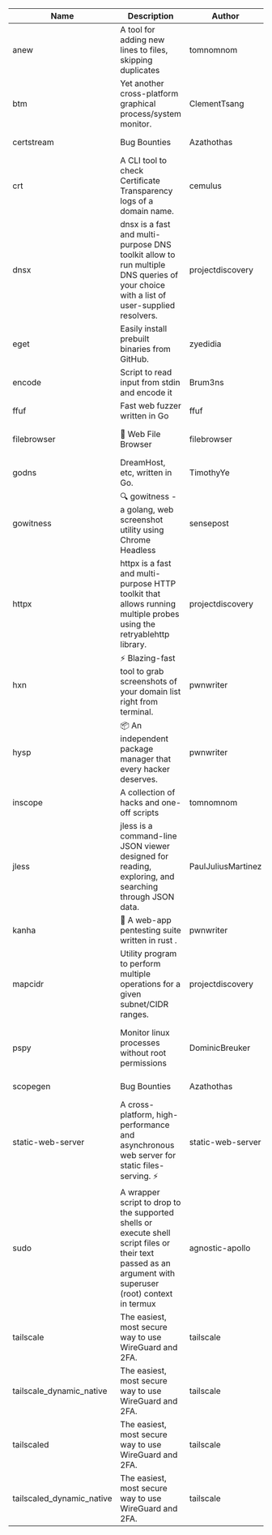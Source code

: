| Name | Description | Author | Repository | Stars | Version | Updated | Size | SHA256SUM | B3SUM | Source | Language | License |
| ---- | ----------- | ------ | ---------- | ----- | ------- | ------- | ---- | --- | ------ | --------|-------- | ------- |
| anew | A tool for adding new lines to files, skipping duplicates | tomnomnom | [https://github.com/tomnomnom/anew](https://github.com/tomnomnom/anew) | 1120 | v0.1.1 | 2022-03-15T22:35:31Z | 1.41 MB | c9cf97885bfd3be9027d9a4289056cb6bdaa000c87967da115b40661f37b33d1 | fc93b19dfccfe65fe3b411c6723c2bac4a4af1f42021ec484e0e3d5b7e7cd33d | https://raw.githubusercontent.com/Azathothas/Toolpacks/main/aarch64_arm64_v8a_Android/anew | Go | MIT License |
| btm | Yet another cross-platform graphical process/system monitor. | ClementTsang | [https://github.com/ClementTsang/bottom](https://github.com/ClementTsang/bottom) | 8261 | 0.9.6 | 2023-08-27T01:43:44Z | 3.10 MB | aceaab008063985ea3be5219c8def1017857bec847238f88f517793d3b69ab70 | 8d342628aa9da82d5d8d36f13319429223d78578a2e65143d53b2337554c602b | https://raw.githubusercontent.com/Azathothas/Toolpacks/main/aarch64_arm64_v8a_Android/btm | Rust | MIT License |
| certstream |  Bug Bounties | Azathothas | [https://github.com/Azathothas/Arsenal](https://github.com/Azathothas/Arsenal) | 13 | null |  | 4.54 MB | bd3c09328ca45d5a8dd3e9537d8e49d43b923dcdb17be43204963a040b258246 | df1480ecc136dc9c3636f8f3d6cf1a7e6d874d0a254e9ef888139480ecea0029 | https://raw.githubusercontent.com/Azathothas/Toolpacks/main/aarch64_arm64_v8a_Android/certstream | Shell | null |
| crt | A CLI tool to check Certificate Transparency logs of a domain name. | cemulus | [https://github.com/cemulus/crt](https://github.com/cemulus/crt) | 64 | v0.1.0 | 2022-03-08T21:41:54Z | 4.63 MB | 91df2e67d937fe692e57fbec6704ce3dbfa3cc37789e3d4cea1e05a57932a76a | 985d63b238c6e30e10547d3147410afc1beb194642cd174fd4b5eb66b8153a70 | https://raw.githubusercontent.com/Azathothas/Toolpacks/main/aarch64_arm64_v8a_Android/crt | Go | Apache License 2.0 |
| dnsx | dnsx is a fast and multi-purpose DNS toolkit allow to run multiple DNS queries of your choice with a list of user-supplied resolvers. | projectdiscovery | [https://github.com/projectdiscovery/dnsx](https://github.com/projectdiscovery/dnsx) | 1829 | v1.1.6 | 2023-11-11T19:20:44Z | 25.01 MB | 58de6c43613c03004f5ae23e5192d4f93175db26a3addb8d9a5cfb44f02c4139 | 051ee173d911ab40bd2265f02f7ca3b394e902e33fc6bdb9f3bae1e316a37a9e | https://raw.githubusercontent.com/Azathothas/Toolpacks/main/aarch64_arm64_v8a_Android/dnsx | Go | MIT License |
| eget | Easily install prebuilt binaries from GitHub. | zyedidia | [https://github.com/zyedidia/eget](https://github.com/zyedidia/eget) | 662 | v1.3.3 | 2023-02-22T05:15:46Z | 6.49 MB | 44e1f7faf8030621ddaf12f4708d1f4c4f7d8275bd4efbc0a5dec4c3d1cd1499 | 272f465418a72fb55cbe173be8f4a768ab61bcd4b798375022f80ca92dcc798b | https://raw.githubusercontent.com/Azathothas/Toolpacks/main/aarch64_arm64_v8a_Android/eget | Go | MIT License |
| encode | Script to read input from stdin and encode it | Brum3ns | [https://github.com/Brum3ns/encode](https://github.com/Brum3ns/encode) | 18 | null |  | 2.49 MB | 39b7b79c1960ac7b03acd2a15b093fa6639b1835fd1762ee9bb95874c977b1bc | 3596420b2c49a287561588a502770469ec02a9a82c739ea46b63ffab8182254d | https://raw.githubusercontent.com/Azathothas/Toolpacks/main/aarch64_arm64_v8a_Android/encode | Go | MIT License |
| ffuf | Fast web fuzzer written in Go | ffuf | [https://github.com/ffuf/ffuf](https://github.com/ffuf/ffuf) | 10780 | v2.1.0 | 2023-09-16T12:23:19Z | 8.18 MB | 9a3c0ae929991357248ff80a421c30a2d5145a5ed413057ab5f57dc2e1d536a7 | 76c18bc3a36274fd961e80ceabdf0637e08ebcb6a74e97ac2accbeb666123c98 | https://raw.githubusercontent.com/Azathothas/Toolpacks/main/aarch64_arm64_v8a_Android/ffuf | Go | MIT License |
| filebrowser | 📂 Web File Browser | filebrowser | [https://github.com/filebrowser/filebrowser](https://github.com/filebrowser/filebrowser) | 22264 | v2.27.0 | 2024-01-02T14:38:37Z | 13.29 MB | 4b7f8ec048ac35bcd1d1305af4f2f328255358df6ec3a9528cb5770f3868e31a | 97af09a5ee25b27c08095a77244a1ce8fdb63bac7e237090cfd1e586ec558696 | https://raw.githubusercontent.com/Azathothas/Toolpacks/main/aarch64_arm64_v8a_Android/filebrowser | Go | Apache License 2.0 |
| godns |  DreamHost, etc, written in Go. | TimothyYe | [https://github.com/TimothyYe/godns](https://github.com/TimothyYe/godns) | 1387 | v3.0.5 | 2024-01-05T15:35:43Z | 11.81 MB | e9e56cb661195c441ae56fccf7e745867a8d55fa1ff49029277f43fb8ab7ae58 | 3ff05e2c65d9ac2e658af201aa454479c9dee24b3c9e0b9f5fd3577de29a5592 | https://raw.githubusercontent.com/Azathothas/Toolpacks/main/aarch64_arm64_v8a_Android/godns | Go | Apache License 2.0 |
| gowitness | 🔍 gowitness - a golang, web screenshot utility using Chrome Headless | sensepost | [https://github.com/sensepost/gowitness](https://github.com/sensepost/gowitness) | 2541 | 2.5.1 | 2023-10-29T11:11:30Z | 25.96 MB | 01246fc1ba0341976c8af76b353c509d7615532dc9115526f780c13c383df54a | 28177e3789d21556eda0ebdc63510a554fd01b80b793a7c5a6309650bbd3b85f | https://raw.githubusercontent.com/Azathothas/Toolpacks/main/aarch64_arm64_v8a_Android/gowitness | Go | GNU General Public License v3.0 |
| httpx | httpx is a fast and multi-purpose HTTP toolkit that allows running multiple probes using the retryablehttp library. | projectdiscovery | [https://github.com/projectdiscovery/httpx](https://github.com/projectdiscovery/httpx) | 6366 | v1.3.8 | 2024-01-15T23:02:18Z | 39.96 MB | ad45b4a81a2f06fbfe4bf24c8ac9280033f4a0770d31f3a5714419f78c71210e | d30e006f3489f5f30df799928e5a3551fa45ad006dd59d5db5034f51e1709497 | https://raw.githubusercontent.com/Azathothas/Toolpacks/main/aarch64_arm64_v8a_Android/httpx | Go | MIT License |
| hxn | ⚡ Blazing-fast tool to grab screenshots of your domain list right from terminal. | pwnwriter | [https://github.com/pwnwriter/haylxon](https://github.com/pwnwriter/haylxon) | 352 | v0.1.10 | 2024-01-09T15:11:15Z | 5.94 MB | 059752f6a49d07d50c08453693335d5dd8b9e049b718dcbbab2a4e12f6664636 | 4b0a05ea9c9021541c8973a4824bab1d57ad88e5a49cc580f3b579f0279656de | https://raw.githubusercontent.com/Azathothas/Toolpacks/main/aarch64_arm64_v8a_Android/hxn | Rust | MIT License |
| hysp | 📦 An independent package manager that every hacker deserves. | pwnwriter | [https://github.com/pwnwriter/hysp](https://github.com/pwnwriter/hysp) | 391 | v0.1.2 | 2023-12-13T15:03:18Z | 3.25 MB | eb83e382cb0e45cd1abfedf5c8a901bbf67b0a1f3024784a48f024c7c5fae896 | 7ad1712850a74c310fc1ae007704044245e925d8bef4f4827acc8132e1b0aa62 | https://raw.githubusercontent.com/Azathothas/Toolpacks/main/aarch64_arm64_v8a_Android/hysp | Rust | MIT License |
| inscope | A collection of hacks and one-off scripts | tomnomnom | [https://github.com/tomnomnom/hacks](https://github.com/tomnomnom/hacks) | 1985 | null |  | 1.79 MB | cabe7638e00b6be95eee0e85dc5692fe4ce0db0665a91181ca185c73b2de96c1 | 254beb40e4696699d78e8563ad5669fdb0fc949defdd6a75e164b3a8777d0322 | https://raw.githubusercontent.com/Azathothas/Toolpacks/main/aarch64_arm64_v8a_Android/inscope | Go | null |
| jless | jless is a command-line JSON viewer designed for reading, exploring, and searching through JSON data. | PaulJuliusMartinez | [https://github.com/PaulJuliusMartinez/jless](https://github.com/PaulJuliusMartinez/jless) | 4311 | v0.9.0 | 2023-07-17T02:51:34Z | 1.74 MB | f95b2c666fcc770a829cc241b7ad2631bc41258d8afd9a9a0f5115635279098a | e54b6f5027f01876c0d6cff993c6e75a0be33eec0242601e2b969536ee99a627 | https://raw.githubusercontent.com/Azathothas/Toolpacks/main/aarch64_arm64_v8a_Android/jless | Rust | MIT License |
| kanha | 🦚 A web-app pentesting suite written in rust . | pwnwriter | [https://github.com/pwnwriter/kanha](https://github.com/pwnwriter/kanha) | 233 | v-v0.1.2 | 2023-10-17T16:42:52Z | 2.77 MB | e98b78edc697919a405311f1b4b317ffe0b6a6917eca32effa3c998529e29e4f | 16f9c9f6e31758be0255755f8066c843702e7c8a92383919b8760a116bfb5aff | https://raw.githubusercontent.com/Azathothas/Toolpacks/main/aarch64_arm64_v8a_Android/kanha | Rust | MIT License |
| mapcidr | Utility program to perform multiple operations for a given subnet/CIDR ranges. | projectdiscovery | [https://github.com/projectdiscovery/mapcidr](https://github.com/projectdiscovery/mapcidr) | 876 | v1.1.16 | 2023-11-23T07:59:56Z | 22.31 MB | 06b8002104c93382c4f20446494e82f1bf0ebe3ba02bb8e354bfda5c3f723500 | 9f306ca3249bebd53e39e07824b8412cf1eda8dbc0b82add094eabbc3007d064 | https://raw.githubusercontent.com/Azathothas/Toolpacks/main/aarch64_arm64_v8a_Android/mapcidr | Go | MIT License |
| pspy | Monitor linux processes without root permissions | DominicBreuker | [https://github.com/DominicBreuker/pspy](https://github.com/DominicBreuker/pspy) | 4328 | v1.2.1 | 2023-01-17T21:10:08Z | 3.48 MB | bdb32a133a003d56ec914b128dd643db1d49631f94aef8df010e8c28929c8a21 | 8287c39bfd221da152a59fd72f31bfe4b60d6beb1c86dd44f56cf6dc938bceae | https://raw.githubusercontent.com/Azathothas/Toolpacks/main/aarch64_arm64_v8a_Android/pspy | Go | GNU General Public License v3.0 |
| scopegen |  Bug Bounties | Azathothas | [https://github.com/Azathothas/Arsenal](https://github.com/Azathothas/Arsenal) | 13 | null |  | 1.54 MB | 42544d5392eac9d326f24a6a5026709f39289b39c5f38337a6b43c0a234a1163 | 0931d26be8b4a5c7a91fc4d4f2fdc9692b856ca735605b44fa45ea1735e6a318 | https://raw.githubusercontent.com/Azathothas/Toolpacks/main/aarch64_arm64_v8a_Android/scopegen | Shell | null |
| static-web-server | A cross-platform, high-performance and asynchronous web server for static files-serving. ⚡ | static-web-server | [https://github.com/static-web-server/static-web-server](https://github.com/static-web-server/static-web-server) | 985 | v2.24.2 | 2023-12-28T17:38:30Z | 6.44 MB | b91c0be5c541d063ef553aeac152f2c553a22bfd26e1d9da736e4bcd6c3299d5 | b81d7d2f8f24eccd2eb58d3ed59d3fdae47075101c03e692c53ac2b4eb5023f5 | https://raw.githubusercontent.com/Azathothas/Toolpacks/main/aarch64_arm64_v8a_Android/static-web-server | Rust | Apache License 2.0 |
| sudo | A wrapper script to drop to the supported shells or execute shell script files or their text passed as an argument with superuser (root) context in termux | agnostic-apollo | [https://github.com/agnostic-apollo/sudo](https://github.com/agnostic-apollo/sudo) | 65 | v0.2.0 | 2021-04-10T21:03:11Z | 0.24 MB | 9e56787b3ca489a9eb9e3a64f54944aa92c728d18576972ef7ef6bb10ca6462c | 261a7ec6cf5ed2fbc82f8128f2583eda7faeb8939b9e08143046f0b046e504ae | https://raw.githubusercontent.com/Azathothas/Toolpacks/main/aarch64_arm64_v8a_Android/sudo | Shell | MIT License |
| tailscale | The easiest, most secure way to use WireGuard and 2FA. | tailscale | [https://github.com/tailscale/tailscale](https://github.com/tailscale/tailscale) | 15005 | v1.56.1 | 2023-12-15T19:44:23Z | 10.42 MB | a114fc9064192e1eddbf0cec8ca95ff342df0b2ae717a6f9c628387ed6451c98 | 0887795552cff90cfd0844694b6c3a87024d97fae58c9a5ce8f7d806eaf923ce | https://raw.githubusercontent.com/Azathothas/Toolpacks/main/aarch64_arm64_v8a_Android/tailscale | Go | BSD 3-Clause New or Revised License |
| tailscale_dynamic_native | The easiest, most secure way to use WireGuard and 2FA. | tailscale | [https://github.com/tailscale/tailscale](https://github.com/tailscale/tailscale) | 15005 | v1.56.1 | 2023-12-15T19:44:23Z | 10.69 MB | a03d2e7ad9d15207e7ff9bd86a7b5dd843f24c7891ad48f8746a3ce740b347a2 | 7b674c2599c13898d16672d06b6a6caf0d8c1168bbf22d8a0aa6d9e15d37bed1 | https://raw.githubusercontent.com/Azathothas/Toolpacks/main/aarch64_arm64_v8a_Android/tailscale_dynamic_native | Go | BSD 3-Clause New or Revised License |
| tailscaled | The easiest, most secure way to use WireGuard and 2FA. | tailscale | [https://github.com/tailscale/tailscale](https://github.com/tailscale/tailscale) | 15005 | v1.56.1 | 2023-12-15T19:44:23Z | 28.10 MB | 0340d673d4d2dcb8101c0bbfae2b4e3077626b9c48d4b930a2703a7b94029e77 | 8b556ab47194a3898393c5032987574b325777ecc36faf4dc4fdb34a52b98e2e | https://raw.githubusercontent.com/Azathothas/Toolpacks/main/aarch64_arm64_v8a_Android/tailscaled | Go | BSD 3-Clause New or Revised License |
| tailscaled_dynamic_native | The easiest, most secure way to use WireGuard and 2FA. | tailscale | [https://github.com/tailscale/tailscale](https://github.com/tailscale/tailscale) | 15005 | v1.56.1 | 2023-12-15T19:44:23Z | 29.86 MB | 37b352e2fe9d7dde7e3822e14fbbf660f6119c0ee996f079ca4b5683c7bee1fc | 12ce821188c26d397607855576e7a117f989901e99721396e632ec16a10e7bc8 | https://raw.githubusercontent.com/Azathothas/Toolpacks/main/aarch64_arm64_v8a_Android/tailscaled_dynamic_native | Go | BSD 3-Clause New or Revised License |

